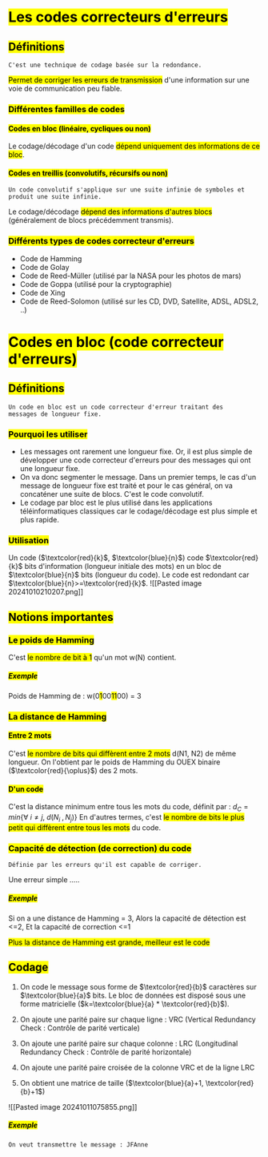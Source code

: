 # <mark class="hltr-blue hltr-bold">Les codes correcteurs d'erreurs</mark>

## <mark class="hltr-purple hltr-bold">Définitions</mark>

	C'est une technique de codage basée sur la redondance.

<mark class="hltr-red hltr-bold">Permet de corriger les erreurs de transmission</mark> d'une information sur une voie de communication peu fiable.

### <mark class="hltr-green hltr-bold">Différentes familles de codes</mark>
#### <mark class="hltr-pink hltr-bold">Codes en bloc (linéaire, cycliques ou non)</mark>

Le codage/décodage d'un code <mark class="hltr-red hltr-bold">dépend uniquement des informations de 
ce bloc</mark>.

#### <mark class="hltr-pink hltr-bold">Codes en treillis (convolutifs, récursifs ou non)</mark>

	Un code convolutif s'applique sur une suite infinie de symboles et 
	produit une suite infinie.

Le codage/décodage <mark class="hltr-red hltr-bold">dépend des informations d'autres blocs</mark> (généralement de blocs précédemment transmis).


### <mark class="hltr-green hltr-bold">Différents types de codes correcteur d'erreurs</mark>

- Code de Hamming
- Code de Golay
- Code de Reed-Müller (utilisé par la NASA pour les photos de mars)
- Code de Goppa (utilisé pour la cryptographie)
- Code de Xing
- Code de Reed-Solomon (utilisé sur les CD, DVD, Satellite, ADSL, ADSL2, ..)

# <mark class="hltr-blue hltr-bold">Codes en bloc (code correcteur d'erreurs)</mark>

## <mark class="hltr-purple hltr-bold">Définitions</mark>

	Un code en bloc est un code correcteur d'erreur traitant des 
	messages de longueur fixe.
### <mark class="hltr-green hltr-bold">Pourquoi les utiliser</mark>

- Les messages ont rarement une longueur fixe. Or, il est plus simple de développer une code correcteur d'erreurs pour des messages qui ont une longueur fixe.
- On va donc segmenter le message. 
  Dans un premier temps, le cas d'un message de longueur fixe est traité et pour le cas général, on va concaténer une suite de blocs. C'est le code convolutif.
- Le codage par bloc est le plus utilisé dans les applications téléinformatiques classiques car le codage/décodage est plus simple et plus rapide.

### <mark class="hltr-green hltr-bold">Utilisation</mark>

Un code ($\textcolor{red}{k}$, $\textcolor{blue}{n}$) code $\textcolor{red}{k}$ bits d'information (longueur initiale des mots) en un bloc de $\textcolor{blue}{n}$ bits (longueur du code). Le code est redondant car $\textcolor{blue}{n}>=\textcolor{red}{k}$.
![[Pasted image 20241010210207.png]]

## <mark class="hltr-purple hltr-bold">Notions importantes</mark>
### <mark class="hltr-green hltr-bold">Le poids de Hamming</mark>

C'est <mark class="hltr-red hltr-bold">le nombre de bit à 1</mark> qu'un mot w(N) contient.

##### <mark class="hltr-grey hltr-bold">Exemple</mark>

Poids de Hamming de : w(0<mark class="hltr-grey hltr-bold">1</mark>00<mark class="hltr-grey hltr-bold">11</mark>00) = 3

### <mark class="hltr-green hltr-bold">La distance de Hamming</mark>

#### <mark class="hltr-pink hltr-bold">Entre 2 mots</mark>

C'est <mark class="hltr-red hltr-bold">le nombre de bits qui diffèrent entre 2 mots</mark> d(N1, N2) de même longueur.
On l'obtient par le poids de Hamming du OUEX binaire ($\textcolor{red}{\oplus}$) des 2 mots.

#### <mark class="hltr-pink hltr-bold">D'un code</mark>

C'est la distance minimum entre tous les mots du code, définit par :
	$d_C = min\{\forall\ i \neq j, \; d(N_i\;, N_j) \}$
En d'autres termes, c'est <mark class="hltr-red hltr-bold">le nombre de bits le plus petit qui diffèrent entre tous les mots</mark> du code.

### <mark class="hltr-green hltr-bold">Capacité de détection (de correction) du code</mark>

	Définie par les erreurs qu'il est capable de corriger.

Une erreur simple .....

##### <mark class="hltr-grey hltr-bold">Exemple</mark>

Si on a une distance de Hamming = 3,
Alors la capacité de détection est <=2,
Et la capacité de correction <=1

<mark class="hltr-red hltr-bold">Plus la distance de Hamming est grande, meilleur est le code</mark>

## <mark class="hltr-purple hltr-bold">Codage</mark>

1. On code le message sous forme de $\textcolor{red}{b}$ caractères sur $\textcolor{blue}{a}$ bits. Le bloc de données est disposé sous une forme matricielle ($k=\textcolor{blue}{a} * \textcolor{red}{b}$).

2. On ajoute une parité paire sur chaque ligne : VRC (Vertical Redundancy Check : Contrôle de parité verticale)

3. On ajoute une parité paire sur chaque colonne : LRC (Longitudinal Redundancy Check : Contrôle de parité horizontale)

4. On ajoute une parité paire croisée de la colonne VRC et de la ligne LRC

5. On obtient une matrice de taille ($\textcolor{blue}{a}+1, \textcolor{red}{b}+1$)

![[Pasted image 20241011075855.png]]

##### <mark class="hltr-grey hltr-bold">Exemple</mark>

	On veut transmettre le message : JFAnne

